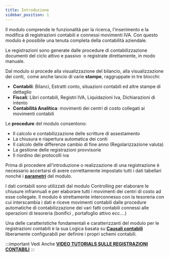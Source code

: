 ```yaml
---
title: Introduzione
sidebar_position: 1
---
```


Il modulo comprende le funzionalità per la ricerca, l'inserimento e la modifica di registrazioni contabili e connessi movimenti IVA.
Con questo modulo è possibile una tenuta completa della contabilità aziendale. 

Le registrazioni sono generate dalle procedure di contabilizzazione documenti del ciclo attivo e passivo  o registrate direttamente, in modo manuale.

Dal  modulo si procede alla visualizzazione del bilancio, alla visualizzazione dei conti,  come anche lancio di varie **stampe**, raggruppate in tre blocchi:

- **Contabili**: Bilanci, Estratti conto, situazioni contabili ed altre stampe di dettaglio
- **Fiscali**: Libri contabili, Registri IVA, Liquidazioni Iva, Dichiarazioni di intento
- **Contabilità Analitica**: movimenti dei centri di costo collegati ai movimenti contabili


Le **procedure** del modulo consentono:

- Il calcolo e contabilizzazione delle scritture di assestamento
- La chiusura e riapertura automatica dei conti
- Il calcolo delle differenze cambio di fine anno (Regolarizzazione valuta)
- La gestione delle registrazioni provvisorie
- Il riordino dei protocolli iva 

Prima di procedere all'introduzione o realizzazione di una registrazione è necessario accertarsi di avere correttamente impostato tutti i dati tabellari nonché i [**parametri**](/docs/configurations/parameters/finance/accounting-parameters) del modulo.

I dati contabili sono utilizzati dal modulo Controlling per elaborare le chiusure infrannuali e per elaborare tutti i movimenti dei centri di costo ad esse collegate.
Il modulo è strettamente interconnesso con la tesoreria con cui interscambia i dati e riceve movimenti contabili dalle procedure automatiche di contabilizzazione dei vari fatti contabili connessi alle operazioni di tesoreria (bonifici , portafoglio attivo ecc....)

Una delle caratteristiche fondamentali e caratterizzanti del modulo per le registrazioni contabili è la sua Logica basata su [**Causali contabili**](/docs/configurations/tables/finance/ledger-records-templates/ledger-records-templates-intro) liberamente configurabili per definire i propri schemi contabili.


:::important Vedi Anche
[**VIDEO TUTORIALS SULLE REGISTRAZIONI CONTABILI**](/docs/video/finance/intro)
:::
